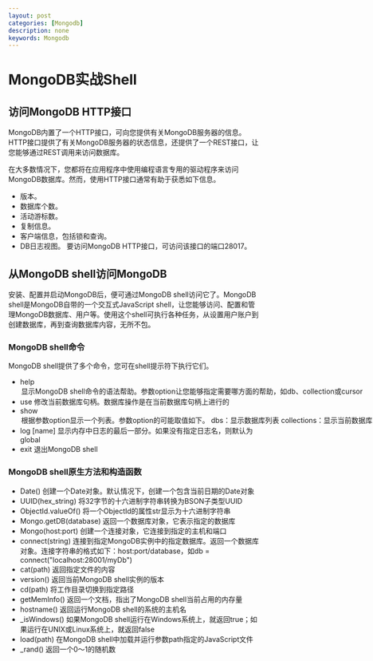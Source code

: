 ```yaml
---
layout: post
categories: [Mongodb]
description: none
keywords: Mongodb
---
```

# MongoDB实战Shell


## 访问MongoDB HTTP接口
MongoDB内置了一个HTTP接口，可向您提供有关MongoDB服务器的信息。HTTP接口提供了有关MongoDB服务器的状态信息，还提供了一个REST接口，让您能够通过REST调用来访问数据库。

在大多数情况下，您都将在应用程序中使用编程语言专用的驱动程序来访问MongoDB数据库。然而，使用HTTP接口通常有助于获悉如下信息。
- 版本。
- 数据库个数。
- 活动游标数。
- 复制信息。
- 客户端信息，包括锁和查询。
- DB日志视图。
  要访问MongoDB HTTP接口，可访问该接口的端口28017。

## 从MongoDB shell访问MongoDB
安装、配置并启动MongoDB后，便可通过MongoDB shell访问它了。MongoDB shell是MongoDB自带的一个交互式JavaScript shell，让您能够访问、配置和管理MongoDB数据库、用户等。使用这个shell可执行各种任务，从设置用户账户到创建数据库，再到查询数据库内容，无所不包。

### MongoDB shell命令
MongoDB shell提供了多个命令，您可在shell提示符下执行它们。
- help <option>  显示MongoDB shell命令的语法帮助。参数option让您能够指定需要哪方面的帮助，如db、collection或cursor
- use <database>  修改当前数据库句柄。数据库操作是在当前数据库句柄上进行的
- show <option>  根据参数option显示一个列表。参数option的可能取值如下。 dbs：显示数据库列表 collections：显示当前数据库中的集合列表 users：显示当前数据库中的用户列表 profile：显示system.profile中时间超过1毫秒的条目
- log [name]  显示内存中日志的最后一部分。如果没有指定日志名，则默认为global
- exit  退出MongoDB shell

### MongoDB shell原生方法和构造函数
- Date()   创建一个Date对象。默认情况下，创建一个包含当前日期的Date对象
- UUID(hex_string)     将32字节的十六进制字符串转换为BSON子类型UUID
- ObjectId.valueOf()  将一个ObjectId的属性str显示为十六进制字符串
- Mongo.getDB(database)  返回一个数据库对象，它表示指定的数据库
- Mongo(host:port)  创建一个连接对象，它连接到指定的主机和端口
- connect(string)  连接到指定MongoDB实例中的指定数据库。返回一个数据库对象。连接字符串的格式如下：host:port/database，如db = connect("localhost:28001/myDb")
- cat(path)  返回指定文件的内容
- version()  返回当前MongoDB shell实例的版本
- cd(path)  将工作目录切换到指定路径
- getMemInfo()  返回一个文档，指出了MongoDB shell当前占用的内存量
- hostname()  返回运行MongoDB shell的系统的主机名
- _isWindows()  如果MongoDB shell运行在Windows系统上，就返回true；如果运行在UNIX或Linux系统上，就返回false
- load(path)  在MongoDB shell中加载并运行参数path指定的JavaScript文件
- _rand()  返回一个0～1的随机数
